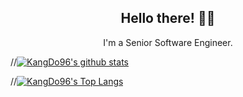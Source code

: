 


<h2 align="center">Hello there!  👋🤓</h2>
<p align="center">I'm a Senior Software Engineer.





//[![KangDo96's github stats](https://github-readme-stats.vercel.app/api?username=KangDo96&count_private=true&include_all_commits=true&show_icons=true&langs_count=10&layout=compact&theme=chartreuse-dark&show_owner=dark)](https://github.com/KangDo96)<br>

//[![KangDo96's Top Langs](https://github-readme-stats.vercel.app/api/top-langs/?username=KangDo96&hide=css)](https://github.com/KangDo96)<br>
